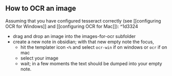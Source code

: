 ## How to OCR an image

Assuming that you have configured tesseract correctly (see [[configuring OCR for Windows]] and [[configuring OCR for Mac]]): ^1d3324

- drag and drop an image into the images-for-ocr subfolder
- create a new note in obsidian; with that new empty note the focus,
	- hit the templater icon `<%` and select `ocr-win` if on windows or `ocr` if on mac
	- select your image
	- wait; in a few moments the text should be dumped into your empty note.

